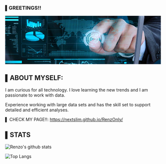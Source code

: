 
### ▌GREETINGS!!
![Header](https://github.com/NEXTSLIM/NEXTSLIM/blob/main/Readme_Header3.png "Header")




## ▌ABOUT MYSELF:

I am curious for all technology. I love learning the new trends and I am passionate to work with data. 

Experience working with large data sets and has the skill set to support detailed and efficient analyses.

▌ CHECK MY PAGE!!: https://nextslim.github.io/RenzOnly/

## ▌STATS

![Renzo's github stats](https://github-readme-stats.vercel.app/api?username=nextslim)<!--(https://github.com/anuraghazra/github-readme-stats)-->

![Top Langs](https://github-readme-stats.vercel.app/api/top-langs/?username=nextslim) <!--(https://github.com/anuraghazra/github-readme-stats)-->
<!-- 
<!-- [![Readme Card](https://github-readme-stats.vercel.app/api/pin/?username=nextslim&repo=github-readme-stats)](https://github.com/nextslim/github-readme-stats)



Here are some ideas to get you started:

- 🔭 I’m currently working on ...
- 🌱 I’m currently learning ...
- 👯 I’m looking to collaborate on ...
- 🤔 I’m looking for help with ...
- 💬 Ask me about ...
- 📫 How to reach me: ...
- 😄 Pronouns: ...
- ⚡ Fun fact: ...
--> 

